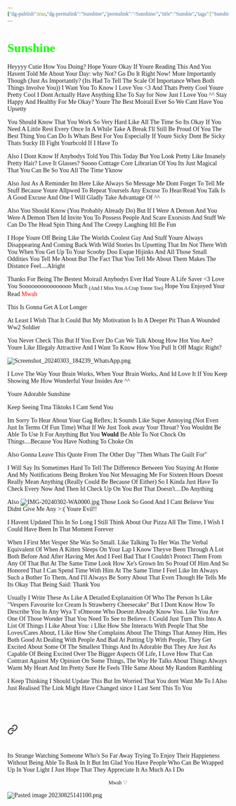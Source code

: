 ```yaml
---
{"dg-publish":true,"dg-permalink":"Sunshine","permalink":"/Sunshine/","title":"Sunshie","tags":["Sunshine","Love"],"noteIcon":""}
---
```


<style id="Force_Custom_Fonts" type="text/css">@font-face{font-style:normal;font-family:"Merriweather";src:local("Merriweather")}@font-face{font-style:bolder;font-family:"Merriweather";src:local("Merriweather")}@font-face{font-style:normal;font-family:"Merriweather";src:local("Merriweather");unicode-range:U+0-FF,U+2E80-9FFF,U+F900-FAFF,U+FE30-FE4F,U+20000-2FA1F}@font-face{font-style:bolder;font-family:"Merriweather";src:local("Merriweather");unicode-range:U+0-FF,U+2E80-9FFF,U+F900-FAFF,U+FE30-FE4F,U+20000-2FA1F}@font-face{font-style:normal;font-family:"Merriweather";src:local("Merriweather");unicode-range:U+0-FF}@font-face{font-style:bolder;font-family:"Merriweather";src:local("Merriweather");unicode-range:U+0-FF}:not(pre):not(code):not(textarea):not(tt):not(kbd):not(samp):not(var){font-family:"Merriweather"!important}pre,code,textarea,tt,kbd,samp,var{font-family:monospace!important}pre *,code *,textarea *,tt *,kbd *,samp *,var *{font-family:monospace!important}</style>

# <span style="color:#15ff00">Sunshine</span>

Heyyyy Cutie
How You Doing? Hope Youre Okay
If Youre Reading This And You Havent Told Me About Your Day: why Not?  Go Do  It Right Now!
More Importantly Though (Just As Importantly? (Its Had To Tell The Scale Of Importance When Both Things Involve You)) I Want You To Know I Love You <3 And Thats Pretty Cool
Youre Pretty Cool
I Dont Actually Have Anything Else To Say for Now Just I Love You ^^
Stay Happy And Healthy For Me Okay?
Youre The Best Moirail Ever So We Cant Have You Upsetty

You Should Know That You Work So Very Hard Like All The Time So Its Okay If You Need A Little Rest Every Once In A While
Take A Break
I'll Still Be Proud Of You
The Best Thing You Can Do Is Whats Best For You
Especially If Youre Sicky
Dont Be Sicky Thats Sucky
Ill Fight Yourbcold If I Have To

Also I Dont Know If Anybodys Told You This Today But You Look Pretty
Like Insanely Pretty
Hair?
Love It
Glasses?
Soooo Cotttage Core Librarian Of You
Its Just Magical That You Can Be So You All The Time Yknow

Also Just As A Reminder Im Here Like Always
So Message Me
Dont Forget To Tell Me Stuff Because Youre Allpwed To Repeat Yoursels
Any Excuse To Hear/Read You Talk Is A Good Excuse And One I Will Gladly Take Advantage Of  ^^

Also You Should Know (You Probably Already Do)
But If I Were A Demon And You Were A Demon Then Id Invite You To Possess People And Scare Exorsists And Stuff
We Can Do The Head Spin Thing And The Creepy Laughing
Itll Be Fun 

I Hope Youre Off Being Like The Worlds Coolest Gay And Stuff
Youre Always Disappearing And Coming Back With Wild Stories
Its Upsetting That Im Not There With You When You Get Up To Your Scooby Doo Esque Hijinks And All Those Small Oddities You Tell Me About
But The Fact That You Tell Me About Them Makes The Distance Feel....Alright

Thanks For Being The Bestest Moirail Anybodys Ever Had
Youre A Life Saver <3
Love You Soooooooooooooooo Much <sub>(And I Miss You A Crap Tonne Too)</sub>
Hope You Enjoyed Your Read <span style="color:#FF0000">Mwah</span>

This Is Gonna Get A Lot Longer

At Least I Wish That It Could
But My Motivation Is In A Deeper Pit Than A Wounded Ww2 Soldier 

You Never Check This But If You Ever Do Can We Talk Aboug How Hot You Are? Youre Like Illegaly Attractive And I Want To Know How You Pull It Off
Magic Right?

![Screenshot_20240303_184239_WhatsApp.png](/img/user/images/Screenshot_20240303_184239_WhatsApp.png)

I Love The Way Your Brain Works, When Your Brain Works, And Id Love It If You Keep Showing Me How Wonderful Your Insides Are ^^

Youre Adorable Sunshine

Keep Seeing Tma Tiktoks I Cant Send You

Im Sorry To Hear About Your Gag Reflex; It Sounds Like Super Annoying (Not Even Just In Terms Of Fun Time) 
What If We Just Took away Your Throat? You Wouldnt Be Able To Use It For Anything But You <b>Would</b> Be Able To Not Chock On Things....Because You Have Nothing To Choke On

Also Gonna Leave This Quote From The Other Day "Then Whats The Guilt For"

I Will Say Its Sometimes Hard To Tell The Difference Between You Staying At Home And My Notifications Being Broken
You Not Messaging Me For Sixteen Hours Doesnt Really Mean Anything (Really Could Be Because Of Either) So I Kinda Just Have To Check Every Now And Then
Id Check Up On You But That Doesn't....Do Anything 

Also
![IMG-20240302-WA0000.jpg](/img/user/images/IMG-20240302-WA0000.jpg)
Those Look So Good And I Cant Believe You Didnt Give Me Any >:(
Youre Evil!!

I Havent Updated This In So Long
I Still Think About Our Pizza All The Time, I Wish I Could Have Been In That Moment Forever

When I First Met Vesper She Was So Small. Like Talking To Her Was The Verbal Equivalent Of When A Kitten Sleeps On Your Lap 
I Know Theyve Been Through A Lot Both Before And After Having Met And I Feel Bad That I Couldn't Protect Them From Any Of That But At The Same Time Look How Xe's Grown
Im So Proud Of Him And So Honored That I Can Spend Time With Him
At The Same Time I Feel Like Im Always Such a Bother To Them, And I'll Always Be Sorry About That Even Though He Tells Me Its Okay
That Being Said: Thank You

Usually I Write These As Like A Detailed Explanaition Of Who The Person Is Like "Vespers Favourite Ice Cream Is Strawberry Cheesecake" But I Dont Know How To Describe You In Any Wya T sOmeone Who Doesnt Already Know You. Like You Are One Of Those Wonder That You Need To See to Believe. I Could Just Turn This Into A List Of Things I Like About You: i LIke How She Interacts With People That She Loves/Cares About, I Like How She Complains About The Things That Annoy Him, Hes Both Good At Dealing With People And Bad At Putting Up With People, They Get Excited About Some Of The Smallest Things And Its Adorable But They Are Just As Capable Of Being Excited Over The Bigger Aspects Of Life, I Love How That Can Contrast Against My Opinion On Some Things, The Way He Talks About Things Always Warm My Heart And Im Pretty Sure He Feels THe Same About My Random Rambling

I Keep Thinking I Should Update This But Im Worried That You dont Want Me To
I Also Just Realised The Link Might Have Changed since I Last Sent This To You





‍​ 

‍​ 







<div class="transclusion internal-embed is-loaded"><a class="markdown-embed-link" href="/branches/my-only-sunshine/" aria-label="Open link"><svg xmlns="http://www.w3.org/2000/svg" width="24" height="24" viewBox="0 0 24 24" fill="none" stroke="currentColor" stroke-width="2" stroke-linecap="round" stroke-linejoin="round" class="svg-icon lucide-link"><path d="M10 13a5 5 0 0 0 7.54.54l3-3a5 5 0 0 0-7.07-7.07l-1.72 1.71"></path><path d="M14 11a5 5 0 0 0-7.54-.54l-3 3a5 5 0 0 0 7.07 7.07l1.71-1.71"></path></svg></a><div class="markdown-embed">




<style id="Force_Custom_Fonts" type="text/css">@font-face{font-style:normal;font-family:"Merriweather";src:local("Merriweather")}@font-face{font-style:bolder;font-family:"Merriweather";src:local("Merriweather")}@font-face{font-style:normal;font-family:"Merriweather";src:local("Merriweather");unicode-range:U+0-FF,U+2E80-9FFF,U+F900-FAFF,U+FE30-FE4F,U+20000-2FA1F}@font-face{font-style:bolder;font-family:"Merriweather";src:local("Merriweather");unicode-range:U+0-FF,U+2E80-9FFF,U+F900-FAFF,U+FE30-FE4F,U+20000-2FA1F}@font-face{font-style:normal;font-family:"Merriweather";src:local("Merriweather");unicode-range:U+0-FF}@font-face{font-style:bolder;font-family:"Merriweather";src:local("Merriweather");unicode-range:U+0-FF}:not(pre):not(code):not(textarea):not(tt):not(kbd):not(samp):not(var){font-family:"Merriweather"!important}pre,code,textarea,tt,kbd,samp,var{font-family:monospace!important}pre *,code *,textarea *,tt *,kbd *,samp *,var *{font-family:monospace!important}</style>


# <center><span style="color:#000000"></span></center>

Its Strange Watching Someone Who's So Far Away
Trying To Enjoy Their Happieness Without Being Able To Bask In It
But Im Glad You Have People Who Can Be Wrapped Up In Your Light
I Just Hope That They Appreciate It As Much As I Do










<center><sub>Mwah ♡</sub></center>



</div></div>


![Pasted image 20230825141100.png](/img/user/images/Pasted%20image%2020230825141100.png)